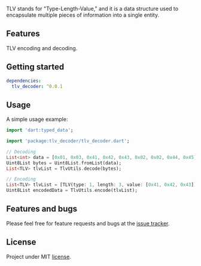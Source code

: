 TLV stands for "Type-Length-Value," and it is a data structure used to encapsulate multiple pieces of information into a single entity.

## Features

TLV encoding and decoding.

## Getting started

```yaml
dependencies:
  tlv_decoder: ^0.0.1
```

## Usage

A simple usage example:

```dart
import 'dart:typed_data';

import 'package:tlv_decoder/tlv_decoder.dart';

// Decoding
List<int> data = [0x01, 0x03, 0x41, 0x42, 0x43, 0x02, 0x02, 0x44, 0x45];
Uint8List bytes = Uint8List.fromList(data);
List<TLV> tlvList = TlvUtils.decode(bytes);

// Encoding
List<TLV> tlvList = [TLV(type: 1, length: 3, value: [0x41, 0x42, 0x43]), TLV(type: 2, length: 2, value: [0x44, 0x45])];
Uint8List encodedData = TlvUtils.encode(tlvList);
```
## Features and bugs

Please feel free for feature requests and bugs at the [issue tracker](https://github.com/leithalnajjar/tlv_decoder/issues).

## License

Project under MIT [license](https://github.com/leithalnajjar/tlv_decoder/blob/master/LICENSE).
